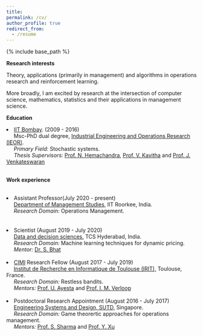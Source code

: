 ```yaml
---
title:
permalink: /cv/
author_profile: true
redirect_from:
  - /resume
---
```



{% include base_path %}


<b>Research interests</b>

Theory, applications (primarily in management) and algorithms in operations research and reinforcement learning. 

More broadly, I am excited by research at the intersection of computer science, mathematics, statistics and their applications in management science.

<b>Education</b>
<li><a href="http://www.iitb.ac.in/">IIT Bombay</a>. (2009 - 2016) <br>
&nbsp;&nbsp;&nbsp;&nbsp; Msc-PhD dual degree, <a href="http://www.ieor.iitb.ac.in/">Industrial Engineering and Operations Research (IEOR)</a>. <br>
&nbsp;&nbsp;&nbsp;&nbsp; <i>Primary Field:</i> Stochastic systems. <br>
&nbsp;&nbsp;&nbsp;&nbsp; <i>Thesis Supervisors:</i> <a href="http://www.ieor.iitb.ac.in/~nh">Prof. N. Hemachandra</a>, <a href="http://www.ieor.iitb.ac.in/vkavitha">Prof. V. Kavitha</a> and <a href="http://www.ieor.iitb.ac.in/~jayendran">Prof. J. Venkateswaran</a>

<br>
<br>

<b>Work experience</b>
<br>
<br>
<li>Assistant Professor(July 2020 - present) <br>
&nbsp;&nbsp;&nbsp;&nbsp; <a href="https://www.iitr.ac.in/departments/DM/"> Department of Management Studies,</a> IIT Roorkee, India.<br>
&nbsp;&nbsp;&nbsp;&nbsp; <i>Research Domain:</i> Operations Management.<br>
<br>
<br>
<li>Scientist (August 2019 - July 2020) <br>
&nbsp;&nbsp;&nbsp;&nbsp; <a href="https://www.tcs.com/making-big-data-work-for-you"> Data and decision sciences,</a> TCS Hyderabad, India.<br>
&nbsp;&nbsp;&nbsp;&nbsp; <i>Research Domain:</i> Machine learning techniques for dynamic pricing.<br>
&nbsp;&nbsp;&nbsp;&nbsp; <i>Mentor:</i> <a href="https://in.linkedin.com/in/sanjay-bhat-39b36a1b/">Dr. S. Bhat</a>
<br>
<br>
<li><a href="http://www.cimi.univ-toulouse.fr/en/post-doctoral-fellowships" target="_blank">CIMI</a> Research Fellow (August 2017 - July 2019) <br>
&nbsp;&nbsp;&nbsp;&nbsp; <a href="https://www.irit.fr/?lang=en"> Institut de Recherche en Informatique de Toulouse (IRIT),</a> Toulouse, France.<br>
&nbsp;&nbsp;&nbsp;&nbsp; <i>Research Domain:</i> Restless bandits.<br>
&nbsp;&nbsp;&nbsp;&nbsp; <i>Mentors:</i> <a href="https://www.irit.fr/~Urtzi.Ayesta/">Prof. U. Ayesta</a> and <a href="http://verloop.perso.enseeiht.fr/">Prof. I. M. Verloop</a>
<br>
<br>

<li>Postdoctoral Research Appointment (August 2016 -
July 2017) <br>
&nbsp;&nbsp;&nbsp;&nbsp; <a href="http://esd.sutd.edu.sg/">Engineering Systems and Design, SUTD,</a> Singapore.<br>
&nbsp;&nbsp;&nbsp;&nbsp; <i>Research Domain:</i> Game theorertic approaches for operations management. <br>
&nbsp;&nbsp;&nbsp;&nbsp; <i>Mentors:</i> <a href="https://esd.sutd.edu.sg/people/faculty/shrutivandana-sharma">Prof. S. Sharma</a> and <a href="https://esd.sutd.edu.sg/people/faculty/ying-xu">Prof. Y. Xu</a> <br>
